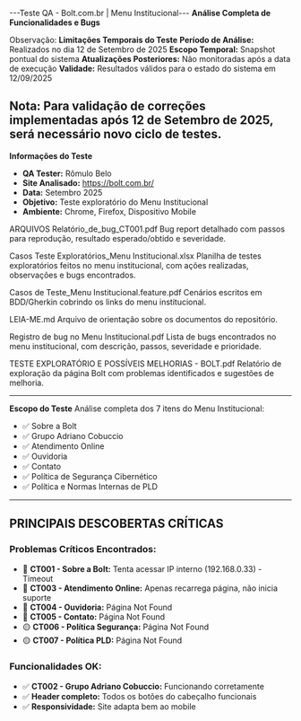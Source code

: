 ---Teste QA - Bolt.com.br | Menu Institucional---
**Análise Completa de Funcionalidades e Bugs**

Observação: **Limitações Temporais do Teste**
**Período de Análise:** Realizados no dia 12 de Setembro de 2025
**Escopo Temporal:** Snapshot pontual do sistema
**Atualizações Posteriores:** Não monitoradas após a data de execução
**Validade:** Resultados válidos para o estado do sistema em 12/09/2025

**Nota:** Para validação de correções implementadas após 12 de Setembro de 2025, será necessário novo ciclo de testes.
---

 **Informações do Teste**
- **QA Tester:** Rômulo Belo
- **Site Analisado:** https://bolt.com.br/
- **Data:** Setembro 2025
- **Objetivo:** Teste exploratório do Menu Institucional
- **Ambiente:** Chrome, Firefox, Dispositivo Mobile

ARQUIVOS
Relatório_de_bug_CT001.pdf
Bug report detalhado com passos para reprodução, resultado esperado/obtido e severidade.


Casos Teste Exploratórios_Menu Institucional.xlsx
Planilha de testes exploratórios feitos no menu institucional, com ações realizadas, observações e bugs encontrados.


Casos de Teste_Menu Institucional.feature.pdf
Cenários escritos em BDD/Gherkin cobrindo os links do menu institucional.


LEIA-ME.md
Arquivo de orientação sobre os documentos do repositório.


Registro de bug no Menu Institucional.pdf
Lista de bugs encontrados no menu institucional, com descrição, passos, severidade e prioridade.


TESTE EXPLORATÓRIO E POSSÍVEIS MELHORIAS - BOLT.pdf
Relatório de exploração da página Bolt com problemas identificados e sugestões de melhoria.

---

 **Escopo do Teste**
Análise completa dos 7 itens do Menu Institucional:
- ✅ Sobre a Bolt
- ✅ Grupo Adriano Cobuccio  
- ✅ Atendimento Online
- ✅ Ouvidoria
- ✅ Contato
- ✅ Política de Segurança Cibernético
- ✅ Política e Normas Internas de PLD

---

## **PRINCIPAIS DESCOBERTAS CRÍTICAS**

### **Problemas Críticos Encontrados:**
- 🔴 **CT001 - Sobre a Bolt:** Tenta acessar IP interno (192.168.0.33) - Timeout
- 🔴 **CT003 - Atendimento Online:** Apenas recarrega página, não inicia suporte
- 🔴 **CT004 - Ouvidoria:** Página Not Found
- 🔴 **CT005 - Contato:** Página Not Found  
- 🟡 **CT006 - Política Segurança:** Página Not Found
- 🟡 **CT007 - Política PLD:** Página Not Found

### **Funcionalidades OK:**
- ✅ **CT002 - Grupo Adriano Cobuccio:** Funcionando corretamente
- ✅ **Header completo:** Todos os botões do cabeçalho funcionais
- ✅ **Responsividade:** Site adapta bem ao mobile

